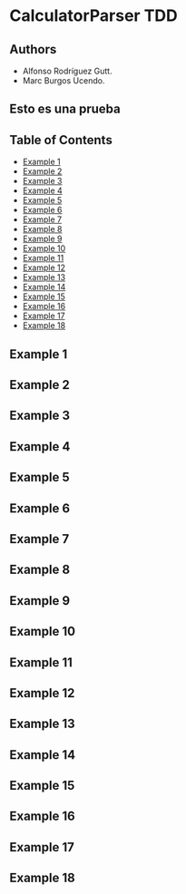# CalculatorParser TDD

## Authors
- Alfonso Rodríguez Gutt.
- Marc Burgos Ucendo.

## Esto es una prueba

## Table of Contents
- [Example 1](#example-1)
- [Example 2](#example-2)
- [Example 3](#example-3)
- [Example 4](#example-4)
- [Example 5](#example-5)
- [Example 6](#example-6)
- [Example 7](#example-7)
- [Example 8](#example-8)
- [Example 9](#example-9)
- [Example 10](#example-10)
- [Example 11](#example-11)
- [Example 12](#example-12)
- [Example 13](#example-13)
- [Example 14](#example-14)
- [Example 15](#example-15)
- [Example 16](#example-16)
- [Example 17](#example-17)
- [Example 18](#example-18)

## Example 1

## Example 2

## Example 3

## Example 4

## Example 5

## Example 6

## Example 7

## Example 8

## Example 9

## Example 10

## Example 11

## Example 12

## Example 13

## Example 14

## Example 15

## Example 16

## Example 17

## Example 18
